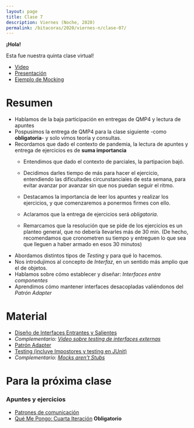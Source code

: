 ```yaml
---
layout: page
title: Clase 7
description: Viernes (Noche, 2020)
permalink: /bitacoras/2020/viernes-n/clase-07/
---
```

**¡Hola!**

Esta fue nuestra quinta clase virtual!

- [Video](https://us02web.zoom.us/rec/share/4_xlcO-363tOGbOQzFyHaLMMF9Taaaa82yAbrPAKyEn8v0F6v_YI3oge8mMspVz_?startTime=1590184884000)
- [Presentación](https://docs.google.com/presentation/d/1XxkTAaRN3QFWFzVGikNwnYF1mgPz3JmwIXd0sMvLNTo/edit?usp=sharing)
- [Ejemplo de Mocking](https://drive.google.com/drive/folders/1fUdW29WD6pqQwLG_WGrqcNNzPBvgANBq?usp=sharing)

# Resumen

- Hablamos de la baja participación en entregas de QMP4 y lectura de apuntes
- Pospusimos la entrega de QMP4 para la clase siguiente -como **obligatoria**- y solo vimos teoría y consultas.
- Recordamos que dado el contexto de pandemia, la lectura de apuntes y entrega de ejercicios es de **suma importancia**
	- Entendimos que dado el contexto de parciales, la partipacion bajó. 
	
	- Decidimos darles tiempo de más para hacer el ejercicio, entendiendo las dificultades circunstanciales de esta semana, para evitar avanzar por avanzar sin que nos puedan seguir el ritmo. 
	
 	- Destacamos la importancia de leer los apuntes y realizar los ejercicios, y que comenzaremos a ponermos firmes con ello.
	
 	- Aclaramos que la entrega de ejercicios será _obligatoria_.
	
 	- Remarcamos que la resolución que se pide de los ejercicios es un planteo general, que no debería llevarles más de 30 min.
(De hecho, recomendamos que cronometren su tiempo y entreguen lo que sea que lleguen a haber armado en esos 30 minutos)
* Abordamos distintos tipos de _Testing_ y para qué lo hacemos.
* Nos introdujimos al concepto de _Interfaz_, en un sentido más amplio que el de objetos.
* Hablamos sobre cómo establecer y diseñar: _Interfaces entre componentes_ 
* Aprendimos cómo mantener interfaces desacopladas valiéndonos del _Patrón Adapter_

# Material
- [Diseño de Interfaces Entrantes y Salientes](https://docs.google.com/document/d/1LurA-bCEHhCsIPFiFg1rqfIdfe5SdS4wBePfG45nDqg/edit#)
- _Complementario: [Video sobre testing de interfaces externas](https://www.youtube.com/watch?v=-p7_NUDLRB0&index=1&list=PLTpxfh7PF3OpJSMNNPaYxLJii3Xm7PPA_)_
- [Patrón Adapter](https://github.com/dieforfree/edsebooks/blob/master/ebooks/Design%20Patterns%2C%20Elements%20of%20Reusable%20Object-Oriented%20Software.pdf)
- [Testing (incluye Impostores y testing en JUnit)]({{site.baseurl}}/apuntes/validacion)
- _Complementario: [Mocks aren't Stubs](https://martinfowler.com/articles/mocksArentStubs.html)_

# Para la próxima clase

### Apuntes y ejercicios
- [Patrones de comunicación](https://docs.google.com/document/d/1EVPwqFyq2TW5Z5_VUeWdh9yLesxPBbSBzke2jHNURuk/edit)
- [Qué Me Pongo: Cuarta Iteración](https://docs.google.com/document/d/1sy9S9EeIQr8fhatKnfTCgOfjVniJDu2viI-Av0gn0xY/edit) **Obligatorio**
